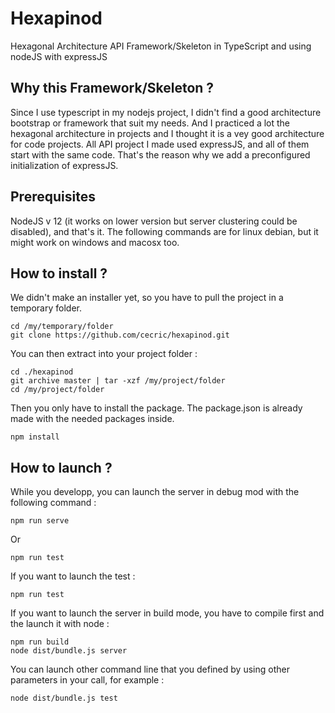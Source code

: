 # Hexapinod

Hexagonal Architecture API Framework/Skeleton in TypeScript and using nodeJS with expressJS

## Why this Framework/Skeleton ?

Since I use typescript in my nodejs project, I didn't find a good architecture bootstrap or framework that suit my needs. And I practiced a lot the hexagonal architecture in projects and I thought it is a vey good architecture for code projects. All API project I made used expressJS, and all of them start with the same code. That's the reason why we add a preconfigured initialization of expressJS.

## Prerequisites

NodeJS v 12 (it works on lower version but server clustering could be disabled), and that's it.
The following commands are for linux debian, but it might work on windows and macosx too.

## How to install ?

We didn't make an installer yet, so you have to pull the project in a temporary folder.
```
cd /my/temporary/folder
git clone https://github.com/cecric/hexapinod.git
```

You can then extract into your project folder :
```
cd ./hexapinod
git archive master | tar -xzf /my/project/folder
cd /my/project/folder
```

Then you only have to install the package. The package.json is already made with the needed packages inside.
```
npm install
```

## How to launch ?

While you developp, you can launch the server in debug mod with the following command :
```
npm run serve
```
Or
```
npm run test
```

If you want to launch the test :
```
npm run test
```
  
If you want to launch the server in build mode, you have to compile first and the launch it with node :
```
npm run build
node dist/bundle.js server
```

You can launch other command line that you defined by using other parameters in your call, for example :
```
node dist/bundle.js test
```


